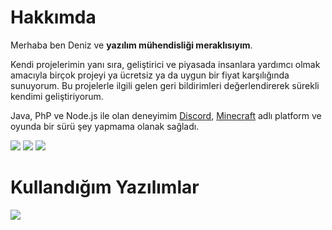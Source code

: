 # Hakkımda
Merhaba ben Deniz ve **yazılım mühendisliği meraklısıyım**.

Kendi projelerimin yanı sıra, geliştirici ve piyasada insanlara yardımcı olmak amacıyla birçok projeyi ya ücretsiz ya da uygun bir fiyat karşılığında sunuyorum. Bu projelerle ilgili gelen geri bildirimleri değerlendirerek sürekli kendimi geliştiriyorum.

Java, PhP ve Node.js ile olan deneyimim [Discord](https://discord.com/), [Minecraft](https://minecraft.net/) adlı platform ve oyunda bir sürü şey yapmama olanak sağladı.

[![](https://skillicons.dev/icons?i=instagram)](https://www.instagram.com/sheduxdev/)
[![](https://skillicons.dev/icons?i=twitter)](https://twitter.com/sheduxdev)
[![](https://skillicons.dev/icons?i=discord)](https://discord.com/users/458172960675594251)

# Kullandığım Yazılımlar
![](https://skillicons.dev/icons?i=js,java,php,mysql,css,html,tailwind,firebase,bootstrap,dotnet,electron,express,vscode,figma,git,gradle,maven,idea&perline=6)
<br />
